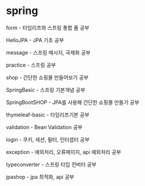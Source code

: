 # spring
form - 타임리프와 스프링 통합 폼 공부

HelloJPA - JPA 기초 공부

message - 스프링 메시지, 국제화 공부

practice - 스프링 공부

shop - 간단한 쇼핑몰 만들어보기 공부

SpringBasic - 스프링 기본개념 공부

SpringBootSHOP - JPA를 사용해 간단한 쇼핑몰 만들기 공부

thymeleaf-basic - 타임리프기본 공부

validation - Bean Validation 공부

login - 쿠키, 세션, 필터, 인터셉터 공부

exception - 예외처리, 오류페이지, api 예외처리 공부

typeconverter - 스프링 타입 컨버터 공부

jpashop - jpa 최적화, api 공부
